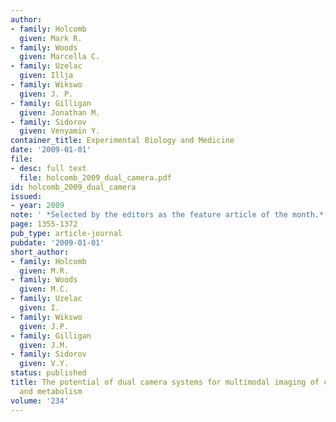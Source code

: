 ```yaml
---
author:
- family: Holcomb
  given: Mark R.
- family: Woods
  given: Marcella C.
- family: Uzelac
  given: Illja
- family: Wikswo
  given: J. P.
- family: Gilligan
  given: Jonathan M.
- family: Sidorov
  given: Venyamin Y.
container_title: Experimental Biology and Medicine
date: '2009-01-01'
file:
- desc: full text
  file: holcomb_2009_dual_camera.pdf
id: holcomb_2009_dual_camera
issued:
- year: 2009
note: ' *Selected by the editors as the feature article of the month.*'
page: 1355-1372
pub_type: article-journal
pubdate: '2009-01-01'
short_author:
- family: Holcomb
  given: M.R.
- family: Woods
  given: M.C.
- family: Uzelac
  given: I.
- family: Wikswo
  given: J.P.
- family: Gilligan
  given: J.M.
- family: Sidorov
  given: V.Y.
status: published
title: The potential of dual camera systems for multimodal imaging of cardiac electrophysiology
  and metabolism
volume: '234'
---
```

